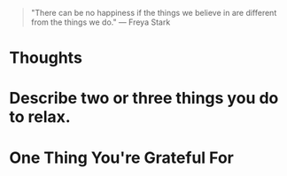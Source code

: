 
> \"There can be no happiness if the things we believe in are different from the things we do.\" — Freya Stark

# Thoughts

# Describe two or three things you do to relax.

# One Thing You're Grateful For

